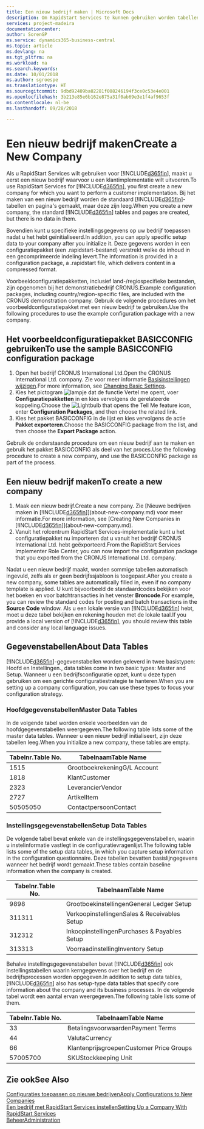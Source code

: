 ```yaml
---
title: Een nieuw bedrijf maken | Microsoft Docs
description: Om RapidStart Services te kunnen gebruiken worden tabellen en pagina's gemaakt, maar ze bevatten geen gegevens.
services: project-madeira
documentationcenter: 
author: SorenGP
ms.service: dynamics365-business-central
ms.topic: article
ms.devlang: na
ms.tgt_pltfrm: na
ms.workload: na
ms.search.keywords: 
ms.date: 10/01/2018
ms.author: sgroespe
ms.translationtype: HT
ms.sourcegitcommit: 9dbd92409ba02281f008246194f3ce0c53e4e001
ms.openlocfilehash: 3b213e85e6b162e875a31f0ab69e3e1f4af9653f
ms.contentlocale: nl-be
ms.lasthandoff: 09/28/2018

---
```

# <a name="create-a-new-company"></a><span data-ttu-id="d9be9-103">Een nieuw bedrijf maken</span><span class="sxs-lookup"><span data-stu-id="d9be9-103">Create a New Company</span></span>
<span data-ttu-id="d9be9-104">Als u RapidStart Services wilt gebruiken voor [!INCLUDE[d365fin](includes/d365fin_md.md)], maakt u eerst een nieuw bedrijf waarvoor u een klantimplementatie wilt uitvoeren.</span><span class="sxs-lookup"><span data-stu-id="d9be9-104">To use RapidStart Services for [!INCLUDE[d365fin](includes/d365fin_md.md)], you first create a new company for which you want to perform a customer implementation.</span></span> <span data-ttu-id="d9be9-105">Bij het maken van een nieuw bedrijf worden de standaard [!INCLUDE[d365fin](includes/d365fin_md.md)]-tabellen en pagina's gemaakt, maar deze zijn leeg.</span><span class="sxs-lookup"><span data-stu-id="d9be9-105">When you create a new company, the standard [!INCLUDE[d365fin](includes/d365fin_md.md)] tables and pages are created, but there is no data in them.</span></span>

<span data-ttu-id="d9be9-106">Bovendien kunt u specifieke instellingsgegevens op uw bedrijf toepassen nadat u het hebt geïnitialiseerd.</span><span class="sxs-lookup"><span data-stu-id="d9be9-106">In addition, you can apply specific setup data to your company after you initialize it.</span></span> <span data-ttu-id="d9be9-107">Deze gegevens worden in een configuratiepakket (een .rapidstart-bestand) verstrekt welke de inhoud in een gecomprimeerde indeling levert.</span><span class="sxs-lookup"><span data-stu-id="d9be9-107">The information is provided in a configuration package, a .rapidstart file, which delivers content in a compressed format.</span></span>  

<span data-ttu-id="d9be9-108">Voorbeeldconfiguratiepakketten, inclusief land-/regiospecifieke bestanden, zijn opgenomen bij het demonstratiebedrijf CRONUS.</span><span class="sxs-lookup"><span data-stu-id="d9be9-108">Example configuration packages, including country/region-specific files, are included with the CRONUS demonstration company.</span></span> <span data-ttu-id="d9be9-109">Gebruik de volgende procedures om het voorbeeldconfiguratiepakket met een nieuw bedrijf te gebruiken.</span><span class="sxs-lookup"><span data-stu-id="d9be9-109">Use the following procedures to use the example configuration package with a new company.</span></span>  

## <a name="to-use-the-sample-basicconfig-configuration-package"></a><span data-ttu-id="d9be9-110">Het voorbeeldconfiguratiepakket BASICCONFIG gebruiken</span><span class="sxs-lookup"><span data-stu-id="d9be9-110">To use the sample BASICCONFIG configuration package</span></span>  
1. <span data-ttu-id="d9be9-111">Open het bedrijf CRONUS International Ltd.</span><span class="sxs-lookup"><span data-stu-id="d9be9-111">Open the CRONUS International Ltd. company.</span></span> <span data-ttu-id="d9be9-112">Zie voor meer informatie [Basisinstellingen wijzigen](ui-change-basic-settings.md).</span><span class="sxs-lookup"><span data-stu-id="d9be9-112">For more information, see [Changing Basic Settings](ui-change-basic-settings.md).</span></span>
2. <span data-ttu-id="d9be9-113">Kies het pictogram ![lampje dat de functie Vertel me opent](media/ui-search/search_small.png "Vertel me wat u wilt doen"), voer **Configuratiepakketten** in en kies vervolgens de gerelateerde koppeling.</span><span class="sxs-lookup"><span data-stu-id="d9be9-113">Choose the ![Lightbulb that opens the Tell Me feature](media/ui-search/search_small.png "Tell me what you want to do") icon, enter **Configuration Packages**, and then choose the related link.</span></span>  
3. <span data-ttu-id="d9be9-114">Kies het pakket BASICCONFIG in de lijst en kies vervolgens de actie **Pakket exporteren**.</span><span class="sxs-lookup"><span data-stu-id="d9be9-114">Choose the BASICCONFIG package from the list, and then choose the **Export Package** action.</span></span>  

<span data-ttu-id="d9be9-115">Gebruik de onderstaande procedure om een nieuw bedrijf aan te maken en gebruik het pakket BASICCONFIG als deel van het proces.</span><span class="sxs-lookup"><span data-stu-id="d9be9-115">Use the following procedure to create a new company, and use the BASICCONFIG package as part of the process.</span></span>  

## <a name="to-create-a-new-company"></a><span data-ttu-id="d9be9-116">Een nieuw bedrijf maken</span><span class="sxs-lookup"><span data-stu-id="d9be9-116">To create a new company</span></span>  
1. <span data-ttu-id="d9be9-117">Maak een nieuw bedrijf.</span><span class="sxs-lookup"><span data-stu-id="d9be9-117">Create a new company.</span></span> <span data-ttu-id="d9be9-118">Zie [Nieuwe bedrijven maken in [!INCLUDE[d365fin](includes/d365fin_md.md)]](about-new-company.md) voor meer informatie.</span><span class="sxs-lookup"><span data-stu-id="d9be9-118">For more information, see [Creating New Companies in [!INCLUDE[d365fin](includes/d365fin_md.md)]](about-new-company.md).</span></span>
2. <span data-ttu-id="d9be9-119">Vanuit het rolcentrum RapidStart Services-implementatie kunt u het configuratiepakket nu importeren dat u vanuit het bedrijf CRONUS International Ltd. hebt geëxporteerd.</span><span class="sxs-lookup"><span data-stu-id="d9be9-119">From the RapidStart Services Implementer Role Center, you can now import the configuration package that you exported from the CRONUS International Ltd. company.</span></span>

<span data-ttu-id="d9be9-120">Nadat u een nieuw bedrijf maakt, worden sommige tabellen automatisch ingevuld, zelfs als er geen bedrijfssjabloon is toegepast.</span><span class="sxs-lookup"><span data-stu-id="d9be9-120">After you create a new company, some tables are automatically filled in, even if no company template is applied.</span></span> <span data-ttu-id="d9be9-121">U kunt bijvoorbeeld de standaardcodes bekijken voor het boeken en voor batchtransacties in het venster **Broncode**.</span><span class="sxs-lookup"><span data-stu-id="d9be9-121">For example, you can review the standard codes for posting and batch transactions in the **Source Code** window.</span></span> <span data-ttu-id="d9be9-122">Als u een lokale versie van [!INCLUDE[d365fin](includes/d365fin_md.md)] hebt, moet u deze tabel bekijken en rekening houden met de lokale taal.</span><span class="sxs-lookup"><span data-stu-id="d9be9-122">If you provide a local version of [!INCLUDE[d365fin](includes/d365fin_md.md)], you should review this table and consider any local language issues.</span></span>

## <a name="about-data-tables"></a><span data-ttu-id="d9be9-123">Gegevenstabellen</span><span class="sxs-lookup"><span data-stu-id="d9be9-123">About Data Tables</span></span>
[!INCLUDE[d365fin](includes/d365fin_md.md)]<span data-ttu-id="d9be9-124">-gegevenstabellen worden geleverd in twee basistypen: Hoofd en Instellingen.</span><span class="sxs-lookup"><span data-stu-id="d9be9-124">, data tables come in two basic types: Master and Setup.</span></span> <span data-ttu-id="d9be9-125">Wanneer u een bedrijfsconfiguratie opzet, kunt u deze typen gebruiken om een gerichte configuratiestrategie te hanteren.</span><span class="sxs-lookup"><span data-stu-id="d9be9-125">When you are setting up a company configuration, you can use these types to focus your configuration strategy.</span></span>  

### <a name="master-data-tables"></a><span data-ttu-id="d9be9-126">Hoofdgegevenstabellen</span><span class="sxs-lookup"><span data-stu-id="d9be9-126">Master Data Tables</span></span>  
<span data-ttu-id="d9be9-127">In de volgende tabel worden enkele voorbeelden van de hoofdgegevenstabellen weergegeven.</span><span class="sxs-lookup"><span data-stu-id="d9be9-127">The following table lists some of the master data tables.</span></span> <span data-ttu-id="d9be9-128">Wanneer u een nieuw bedrijf initialiseert, zijn deze tabellen leeg.</span><span class="sxs-lookup"><span data-stu-id="d9be9-128">When you initialize a new company, these tables are empty.</span></span>  

|<span data-ttu-id="d9be9-129">Tabelnr.</span><span class="sxs-lookup"><span data-stu-id="d9be9-129">Table No.</span></span>|<span data-ttu-id="d9be9-130">Tabelnaam</span><span class="sxs-lookup"><span data-stu-id="d9be9-130">Table Name</span></span>|  
|-------------------|--------------------|  
|<span data-ttu-id="d9be9-131">15</span><span class="sxs-lookup"><span data-stu-id="d9be9-131">15</span></span>|<span data-ttu-id="d9be9-132">Grootboekrekening</span><span class="sxs-lookup"><span data-stu-id="d9be9-132">G/L Account</span></span>|  
|<span data-ttu-id="d9be9-133">18</span><span class="sxs-lookup"><span data-stu-id="d9be9-133">18</span></span>|<span data-ttu-id="d9be9-134">Klant</span><span class="sxs-lookup"><span data-stu-id="d9be9-134">Customer</span></span>|  
|<span data-ttu-id="d9be9-135">23</span><span class="sxs-lookup"><span data-stu-id="d9be9-135">23</span></span>|<span data-ttu-id="d9be9-136">Leverancier</span><span class="sxs-lookup"><span data-stu-id="d9be9-136">Vendor</span></span>|  
|<span data-ttu-id="d9be9-137">27</span><span class="sxs-lookup"><span data-stu-id="d9be9-137">27</span></span>|<span data-ttu-id="d9be9-138">Artikel</span><span class="sxs-lookup"><span data-stu-id="d9be9-138">Item</span></span>|  
|<span data-ttu-id="d9be9-139">5050</span><span class="sxs-lookup"><span data-stu-id="d9be9-139">5050</span></span>|<span data-ttu-id="d9be9-140">Contactpersoon</span><span class="sxs-lookup"><span data-stu-id="d9be9-140">Contact</span></span>|  

### <a name="setup-data-tables"></a><span data-ttu-id="d9be9-141">Instellingsgegevenstabellen</span><span class="sxs-lookup"><span data-stu-id="d9be9-141">Setup Data Tables</span></span>  
<span data-ttu-id="d9be9-142">De volgende tabel bevat enkele van de instellingsgegevenstabellen, waarin u instelinformatie vastlegt in de configuratievragenlijst.</span><span class="sxs-lookup"><span data-stu-id="d9be9-142">The following table lists some of the setup data tables, in which you capture setup information in the configuration questionnaire.</span></span> <span data-ttu-id="d9be9-143">Deze tabellen bevatten basislijngegevens wanneer het bedrijf wordt gemaakt.</span><span class="sxs-lookup"><span data-stu-id="d9be9-143">These tables contain baseline information when the company is created.</span></span>  

|<span data-ttu-id="d9be9-144">Tabelnr.</span><span class="sxs-lookup"><span data-stu-id="d9be9-144">Table No.</span></span>|<span data-ttu-id="d9be9-145">Tabelnaam</span><span class="sxs-lookup"><span data-stu-id="d9be9-145">Table Name</span></span>|  
|-------------------|--------------------|  
|<span data-ttu-id="d9be9-146">98</span><span class="sxs-lookup"><span data-stu-id="d9be9-146">98</span></span>|<span data-ttu-id="d9be9-147">Grootboekinstellingen</span><span class="sxs-lookup"><span data-stu-id="d9be9-147">General Ledger Setup</span></span>|  
|<span data-ttu-id="d9be9-148">311</span><span class="sxs-lookup"><span data-stu-id="d9be9-148">311</span></span>|<span data-ttu-id="d9be9-149">Verkoopinstellingen</span><span class="sxs-lookup"><span data-stu-id="d9be9-149">Sales & Receivables Setup</span></span>|  
|<span data-ttu-id="d9be9-150">312</span><span class="sxs-lookup"><span data-stu-id="d9be9-150">312</span></span>|<span data-ttu-id="d9be9-151">Inkoopinstellingen</span><span class="sxs-lookup"><span data-stu-id="d9be9-151">Purchases & Payables Setup</span></span>|  
|<span data-ttu-id="d9be9-152">313</span><span class="sxs-lookup"><span data-stu-id="d9be9-152">313</span></span>|<span data-ttu-id="d9be9-153">Voorraadinstelling</span><span class="sxs-lookup"><span data-stu-id="d9be9-153">Inventory Setup</span></span>|  

<span data-ttu-id="d9be9-154">Behalve instellingsgegevenstabellen bevat [!INCLUDE[d365fin](includes/d365fin_md.md)] ook instellingstabellen waarin kerngegevens over het bedrijf en de bedrijfsprocessen worden opgegeven.</span><span class="sxs-lookup"><span data-stu-id="d9be9-154">In addition to setup data tables, [!INCLUDE[d365fin](includes/d365fin_md.md)] also has setup-type data tables that specify core information about the company and its business processes.</span></span> <span data-ttu-id="d9be9-155">In de volgende tabel wordt een aantal ervan weergegeven.</span><span class="sxs-lookup"><span data-stu-id="d9be9-155">The following table lists some of them.</span></span>  

|<span data-ttu-id="d9be9-156">Tabelnr.</span><span class="sxs-lookup"><span data-stu-id="d9be9-156">Table No.</span></span>|<span data-ttu-id="d9be9-157">Tabelnaam</span><span class="sxs-lookup"><span data-stu-id="d9be9-157">Table Name</span></span>|  
|-------------------|--------------------|  
|<span data-ttu-id="d9be9-158">3</span><span class="sxs-lookup"><span data-stu-id="d9be9-158">3</span></span>|<span data-ttu-id="d9be9-159">Betalingsvoorwaarden</span><span class="sxs-lookup"><span data-stu-id="d9be9-159">Payment Terms</span></span>|  
|<span data-ttu-id="d9be9-160">4</span><span class="sxs-lookup"><span data-stu-id="d9be9-160">4</span></span>|<span data-ttu-id="d9be9-161">Valuta</span><span class="sxs-lookup"><span data-stu-id="d9be9-161">Currency</span></span>|  
|<span data-ttu-id="d9be9-162">6</span><span class="sxs-lookup"><span data-stu-id="d9be9-162">6</span></span>|<span data-ttu-id="d9be9-163">Klantenprijsgroepen</span><span class="sxs-lookup"><span data-stu-id="d9be9-163">Customer Price Groups</span></span>|  
|<span data-ttu-id="d9be9-164">5700</span><span class="sxs-lookup"><span data-stu-id="d9be9-164">5700</span></span>|<span data-ttu-id="d9be9-165">SKU</span><span class="sxs-lookup"><span data-stu-id="d9be9-165">Stockkeeping Unit</span></span>|

  

## <a name="see-also"></a><span data-ttu-id="d9be9-166">Zie ook</span><span class="sxs-lookup"><span data-stu-id="d9be9-166">See Also</span></span>  
[<span data-ttu-id="d9be9-167">Configuraties toepassen op nieuwe bedrijven</span><span class="sxs-lookup"><span data-stu-id="d9be9-167">Apply Configurations to New Companies</span></span>](admin-apply-configuration-to-new-companies.md)  
[<span data-ttu-id="d9be9-168">Een bedrijf met RapidStart Services instellen</span><span class="sxs-lookup"><span data-stu-id="d9be9-168">Setting Up a Company With RapidStart Services</span></span>](admin-set-up-a-company-with-rapidstart.md)  
[<span data-ttu-id="d9be9-169">Beheer</span><span class="sxs-lookup"><span data-stu-id="d9be9-169">Administration</span></span>](admin-setup-and-administration.md)

